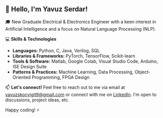 ## 👋 Hello, I'm Yavuz Serdar!

🎓 New Graduate Electrical & Electronics Engineer with a keen interest in Artificial Intelligence and a focus on Natural Language Processing (NLP).

💻 **Skills & Technologies**
- **Languages:** Python, C, Java, Verilog, SQL 
- **Libraries & Frameworks:** PyTorch, TensorFlow, Scikit-learn
- **Tools & Software:**  Matlab, Google Colab, Visual Studio Code, Arduino, ISE Design Suite
- **Patterns & Practices:** Machine Learning, Data Processing, Object-Oriented Programming, FPGA Design

📫 **Let's connect!**
Feel free to reach out to me via email at [yavuzskocyigit9@gmail.com](mailto:yavuzskocyigit9@gmail.com) or connect with me on [LinkedIn](https://www.linkedin.com/in/yavuzserdarkocyigit). I'm open to discussions, project ideas, etc.

Happy coding! ⚡
